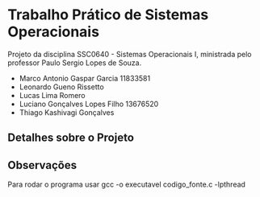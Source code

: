 # Trabalho Prático de Sistemas Operacionais
Projeto da disciplina SSC0640 - Sistemas Operacionais I, ministrada pelo professor Paulo Sergio Lopes de Souza.

- Marco Antonio Gaspar Garcia 11833581
- Leonardo Gueno Rissetto
- Lucas Lima Romero
- Luciano Gonçalves Lopes Filho 13676520
- Thiago Kashivagi Gonçalves

  
## Detalhes sobre o Projeto



## Observações
Para rodar o programa usar gcc -o executavel codigo_fonte.c -lpthread
